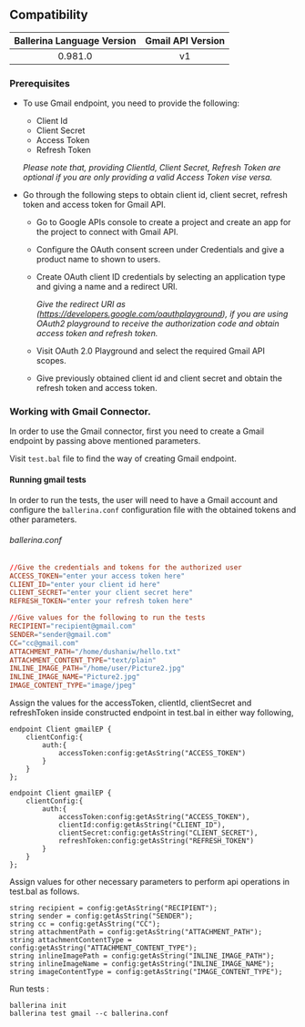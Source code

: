 ## Compatibility

| Ballerina Language Version | Gmail API Version |  
|:--------------------------:|:-----------------:|
| 0.981.0                    |        v1         |

### Prerequisites

* To use Gmail endpoint, you need to provide the following:
    * Client Id
    * Client Secret
    * Access Token
    * Refresh Token
    
    *Please note that, providing ClientId, Client Secret, Refresh Token are optional if you are only providing a 
valid Access Token vise versa.*

* Go through the following steps to obtain client id, client secret, refresh token and access token for Gmail API.
    *   Go to Google APIs console to create a project and create an app for the project to connect with Gmail API.
    
    *   Configure the OAuth consent screen under Credentials and give a product name to shown to users.
    
    *   Create OAuth client ID credentials by selecting an application type and giving a name and a redirect URI. 

        *Give the redirect URI as (https://developers.google.com/oauthplayground), if you are using OAuth2 playground to 
        receive the authorization code and obtain access token and refresh token.*

    *   Visit OAuth 2.0 Playground and select the required Gmail API scopes. 
    *   Give previously obtained client id and client secret and obtain the refresh token and access token.

    
### Working with Gmail Connector.

In order to use the Gmail connector, first you need to create a Gmail endpoint by passing above mentioned parameters.

Visit `test.bal` file to find the way of creating Gmail endpoint.

#### Running gmail tests
In order to run the tests, the user will need to have a Gmail account and configure the `ballerina.conf` configuration
file with the obtained tokens and other parameters.

###### ballerina.conf
```ballerina.conf
//Give the credentials and tokens for the authorized user
ACCESS_TOKEN="enter your access token here"
CLIENT_ID="enter your client id here"
CLIENT_SECRET="enter your client secret here"
REFRESH_TOKEN="enter your refresh token here"

//Give values for the following to run the tests
RECIPIENT="recipient@gmail.com"
SENDER="sender@gmail.com"
CC="cc@gmail.com"
ATTACHMENT_PATH="/home/dushaniw/hello.txt"
ATTACHMENT_CONTENT_TYPE="text/plain"
INLINE_IMAGE_PATH="/home/user/Picture2.jpg"
INLINE_IMAGE_NAME="Picture2.jpg"
IMAGE_CONTENT_TYPE="image/jpeg"
```

Assign the values for the accessToken, clientId, clientSecret and refreshToken inside constructed endpoint in test.bal 
in either way following,
```ballerina
endpoint Client gmailEP {
    clientConfig:{
        auth:{
            accessToken:config:getAsString("ACCESS_TOKEN")
        }
    }
};
```

```ballerina
endpoint Client gmailEP {
    clientConfig:{
        auth:{
            accessToken:config:getAsString("ACCESS_TOKEN"),
            clientId:config:getAsString("CLIENT_ID"),
            clientSecret:config:getAsString("CLIENT_SECRET"),
            refreshToken:config:getAsString("REFRESH_TOKEN")
        }
    }
};
```

Assign values for other necessary parameters to perform api operations in test.bal as follows.
```ballerina
string recipient = config:getAsString("RECIPIENT"); 
string sender = config:getAsString("SENDER"); 
string cc = config:getAsString("CC"); 
string attachmentPath = config:getAsString("ATTACHMENT_PATH"); 
string attachmentContentType = config:getAsString("ATTACHMENT_CONTENT_TYPE"); 
string inlineImagePath = config:getAsString("INLINE_IMAGE_PATH"); 
string inlineImageName = config:getAsString("INLINE_IMAGE_NAME"); 
string imageContentType = config:getAsString("IMAGE_CONTENT_TYPE"); 
```
Run tests :

```
ballerina init
ballerina test gmail --c ballerina.conf
```
